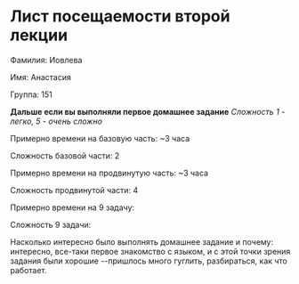 # Лист посещаемости второй лекции

Фамилия: Иовлева

Имя: Анастасия

Группа: 151

**Дальше если вы выполняли первое домашнее задание**
*Сложность 1 - легко, 5 - очень сложно*

Примерно времени на базовую часть: ~3 часа

Сложность базовой части: 2

Примерно времени на продвинутую часть: ~3 часа

Сложность продвинутой части: 4

Примерно времени на 9 задачу:

Сложность 9 задачи:

Насколько интересно было выполнять домашнее задание и почему: интересно, все-таки первое знакомство с языком, и с этой точки зрения задания были хорошие --пришлось много гуглить, разбираться, как что работает.
